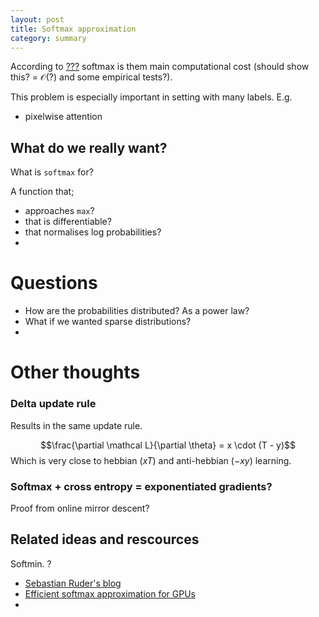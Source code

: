 ```yaml
---
layout: post
title: Softmax approximation
category: summary
---
```


According to [???]() softmax is them main computational cost
(should show this? = $\mathcal O(?)$ and some empirical tests?).


This problem is especially important in setting with many labels. E.g.
* pixelwise attention

<!-- ####################################################################### -->

## What do we really want?

What is `softmax` for?

A function that;
* approaches `max`?
* that is differentiable?
* that normalises log probabilities?
*


<!-- ####################################################################### -->
# Questions

* How are the probabilities distributed? As a power law?
* What if we wanted sparse distributions?
* 


<!-- ####################################################################### -->
# Other thoughts

### Delta update rule

Results in the same update rule.

$$\frac{\partial \mathcal L}{\partial \theta} = x \cdot (T - y)$$
Which is very close to hebbian ($xT$) and anti-hebbian ($-xy$) learning.

### Softmax + cross entropy = exponentiated gradients?

Proof from online mirror descent?

###

<!-- ####################################################################### -->
## Related ideas and rescources

Softmin.
?


* [Sebastian Ruder's blog](http://sebastianruder.com/word-embeddings-softmax/)
* [Efficient softmax approximation for GPUs](https://arxiv.org/abs/1609.04309)
*
